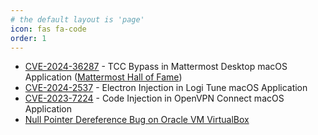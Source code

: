 ```yaml
---
# the default layout is 'page'
icon: fas fa-code
order: 1
---
```


- [CVE-2024-36287](https://cve.mitre.org/cgi-bin/cvename.cgi?name=CVE-2024-36287) - TCC Bypass in Mattermost Desktop macOS Application ([Mattermost Hall of Fame](https://mattermost.com/security-vulnerability-report/))
- [CVE-2024-2537](https://cve.mitre.org/cgi-bin/cvename.cgi?name=CVE-2024-2537) - Electron Injection in Logi Tune macOS Application
- [CVE-2023-7224](https://cve.mitre.org/cgi-bin/cvename.cgi?name=CVE-2023-7224) - Code Injection in OpenVPN Connect macOS Application
- [Null Pointer Dereference Bug on Oracle VM VirtualBox](http://127.0.0.1:4000/posts/null-pointer-dereference-virtualbox/)